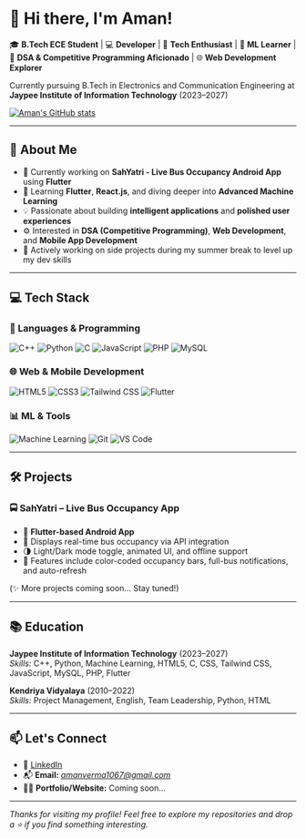 # 👋 Hi there, I'm Aman!

🎓 **B.Tech ECE Student** | 💻 **Developer** | 🚀 **Tech Enthusiast** | 🧠 **ML Learner** | 🧩 **DSA & Competitive Programming Aficionado** | 🌐 **Web Development Explorer**

Currently pursuing B.Tech in Electronics and Communication Engineering at **Jaypee Institute of Information Technology** (2023–2027)

[![Aman's GitHub stats](https://github-readme-stats.vercel.app/api?username=anuraghazra)](https://github.com/AmanVerma1067/github-readme-stats)

---

## 🧠 About Me

- 🔭 Currently working on **SahYatri - Live Bus Occupancy Android App** using **Flutter**
- 🌱 Learning **Flutter**, **React.js**, and diving deeper into **Advanced Machine Learning**
- 💡 Passionate about building **intelligent applications** and **polished user experiences**
- ⚙️ Interested in **DSA (Competitive Programming)**, **Web Development**, and **Mobile App Development**
- 🎯 Actively working on side projects during my summer break to level up my dev skills

---

## 💻 Tech Stack

### 🚀 Languages & Programming
![C++](https://img.shields.io/badge/C++-00599C?style=flat&logo=c%2B%2B&logoColor=white)
![Python](https://img.shields.io/badge/Python-3776AB?style=flat&logo=python&logoColor=white)
![C](https://img.shields.io/badge/C-00599C?style=flat&logo=c&logoColor=white)
![JavaScript](https://img.shields.io/badge/JavaScript-F7DF1E?style=flat&logo=javascript&logoColor=black)
![PHP](https://img.shields.io/badge/PHP-777BB4?style=flat&logo=php&logoColor=white)
![MySQL](https://img.shields.io/badge/MySQL-4479A1?style=flat&logo=mysql&logoColor=white)

### 🌐 Web & Mobile Development
![HTML5](https://img.shields.io/badge/HTML5-E34F26?style=flat&logo=html5&logoColor=white)
![CSS3](https://img.shields.io/badge/CSS3-1572B6?style=flat&logo=css3&logoColor=white)
![Tailwind CSS](https://img.shields.io/badge/Tailwind_CSS-38B2AC?style=flat&logo=tailwind-css&logoColor=white)
![Flutter](https://img.shields.io/badge/Flutter-02569B?style=flat&logo=flutter&logoColor=white)

### 📊 ML & Tools
![Machine Learning](https://img.shields.io/badge/-Machine%20Learning-brightgreen)
![Git](https://img.shields.io/badge/Git-F05032?style=flat&logo=git&logoColor=white)
![VS Code](https://img.shields.io/badge/VS%20Code-007ACC?style=flat&logo=visual-studio-code&logoColor=white)

---

## 🛠️ Projects

### 🚍 SahYatri – Live Bus Occupancy App
- 📱 **Flutter-based Android App**
- 🔄 Displays real-time bus occupancy via API integration
- 🌗 Light/Dark mode toggle, animated UI, and offline support
- 🧠 Features include color-coded occupancy bars, full-bus notifications, and auto-refresh

(✨ More projects coming soon... Stay tuned!)

---

## 📚 Education

**Jaypee Institute of Information Technology** (2023–2027)  
_Skills:_ C++, Python, Machine Learning, HTML5, C, CSS, Tailwind CSS, JavaScript, MySQL, PHP, Flutter

**Kendriya Vidyalaya** (2010–2022)  
_Skills:_ Project Management, English, Team Leadership, Python, HTML

---

## 📫 Let's Connect

- 🔗 [LinkedIn](https://www.linkedin.com/in/amanverma1067/)
- 📬 **Email:** *amanverma1067@gmail.com*
- 🧑‍💻 **Portfolio/Website:** Coming soon...

---

_Thanks for visiting my profile! Feel free to explore my repositories and drop a ⭐ if you find something interesting._
